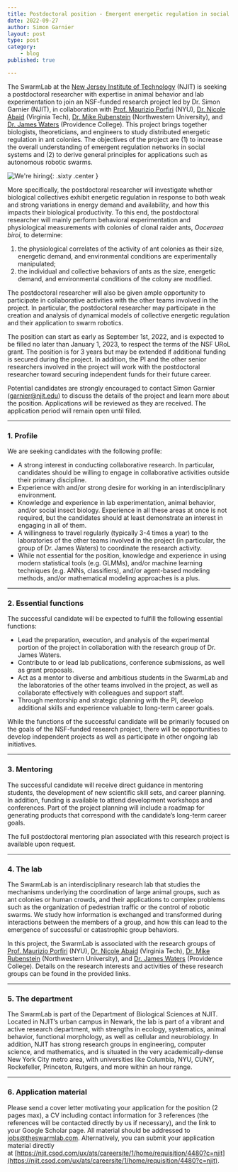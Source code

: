 ```yaml
---
title: Postdoctoral position - Emergent energetic regulation in social systems
date: 2022-09-27
author: Simon Garnier
layout: post
type: post
category:
    - blog
published: true

---
```


The SwarmLab at the [New Jersey Institute of Technology](http://www.njit.edu/) (NJIT) is seeking a postdoctoral researcher with expertise in animal behavior and lab experimentation to join an NSF-funded research project led by Dr. Simon Garnier (NJIT), in collaboration with [Prof. Maurizio Porfiri](https://wp.nyu.edu/dsl/) (NYU), [Dr. Nicole Abaid](https://math.vt.edu/people/faculty/abaid-nicole.html) (Virginia Tech), [Dr. Mike Rubenstein](http://users.eecs.northwestern.edu/~mrubenst/) (Northwestern University), and [Dr. James Waters](https://www.lovetheants.org/lab/) (Providence College). This project brings together biologists, theoreticians, and engineers to study distributed energetic regulation in ant colonies. The objectives of the project are (1) to increase the overall understanding of emergent regulation networks in social systems and (2) to derive general principles for applications such as autonomous robotic swarms.

![We're hiring](/img/posts/2015-07-01-postdoc-position-available/we-are-hiring.png){: .sixty .center }

More specifically, the postdoctoral researcher will investigate whether biological collectives exhibit energetic regulation in response to both weak and strong variations in energy demand and availability, and how this impacts their biological productivity. To this end, the postdoctoral researcher will mainly perform behavioral experimentation and physiological measurements with colonies of clonal raider ants, *Ooceraea biroi*, to determine: 
1. the physiological correlates of the activity of ant colonies as their size, energetic demand, and environmental conditions are experimentally manipulated; 
2. the individual and collective behaviors of ants as the size, energetic demand, and environmental conditions of the colony are modified.

The postdoctoral researcher will also be given ample opportunity to participate in collaborative activities with the other teams involved in the project. In particular, the postdoctoral researcher may participate in the creation and analysis of dynamical models of collective energetic regulation and their application to swarm robotics.

The position can start as early as September 1st, 2022, and is expected to be filled no later than January 1, 2023, to respect the terms of the NSF URoL grant. The position is for 3 years but may be extended if additional funding is secured during the project. In addition, the PI and the other senior researchers involved in the project will work with the postdoctoral researcher toward securing independent funds for their future career.

Potential candidates are strongly encouraged to contact Simon Garnier ([garnier@njit.edu](mailto:garnier@njit.edu)) to discuss the details of the project and learn more about the position. Applications will be reviewed as they are received. The application period will remain open until filled.

---

### 1. Profile

We are seeking candidates with the following profile:
+ A strong interest in conducting collaborative research. In particular, candidates should be willing to engage in collaborative activities outside their primary discipline.
+ Experience with and/or strong desire for working in an interdisciplinary environment.
+ Knowledge and experience in lab experimentation, animal behavior, and/or social insect biology. Experience in all these areas at once is not required, but the candidates should at least demonstrate an interest in engaging in all of them.
+ A willingness to travel regularly (typically 3-4 times a year) to the laboratories of the other teams involved in the project (in particular, the group of Dr. James Waters) to coordinate the research activity.
+ While not essential for the position, knowledge and experience in using modern statistical tools (e.g. GLMMs), and/or machine learning techniques (e.g. ANNs, classifiers), and/or agent-based modeling methods, and/or mathematical modeling approaches is a plus.

---

### 2. Essential functions

The successful candidate will be expected to fulfill the following essential functions:
+ Lead the preparation, execution, and analysis of the experimental portion of the project in collaboration with the research group of Dr. James Waters.
+ Contribute to or lead lab publications, conference submissions, as well as grant proposals.
+ Act as a mentor to diverse and ambitious students in the SwarmLab and the laboratories of the other teams involved in the project, as well as collaborate effectively with colleagues and support staff.
+ Through mentorship and strategic planning with the PI, develop additional skills and experience valuable to long-term career goals.

While the functions of the successful candidate will be primarily focused on the goals of the NSF-funded research project, there will be opportunities to develop independent projects as well as participate in other ongoing lab initiatives.

---

### 3. Mentoring

The successful candidate will receive direct guidance in mentoring students, the development of new scientific skill sets, and career planning. In addition, funding is available to attend development workshops and conferences. Part of the project planning will include a roadmap for generating products that correspond with the candidate’s long-term career goals. 

The full postdoctoral mentoring plan associated with this research project is available upon request. 

---

### 4. The lab

The SwarmLab is an interdisciplinary research lab that studies the mechanisms underlying the coordination of large animal groups, such as ant colonies or human crowds, and their applications to complex problems such as the organization of pedestrian traffic or the control of robotic swarms. We study how information is exchanged and transformed during interactions between the members of a group, and how this can lead to the emergence of successful or catastrophic group behaviors.

In this project, the SwarmLab is associated with the research groups of [Prof. Maurizio Porfiri](https://wp.nyu.edu/dsl/) (NYU), [Dr. Nicole Abaid](https://math.vt.edu/people/faculty/abaid-nicole.html) (Virginia Tech), [Dr. Mike Rubenstein](http://users.eecs.northwestern.edu/~mrubenst/) (Northwestern University), and [Dr. James Waters](https://www.lovetheants.org/lab/) (Providence College). Details on the research interests and activities of these research groups can be found in the provided links. 

---

### 5. The department

The SwarmLab is part of the Department of Biological Sciences at NJIT. Located in NJIT’s urban campus in Newark, the lab is part of a vibrant and active research department, with strengths in ecology, systematics, animal behavior, functional morphology, as well as cellular and neurobiology. In addition, NJIT has strong research groups in engineering, computer science, and mathematics, and is situated in the very academically-dense New York City metro area, with universities like Columbia, NYU, CUNY, Rockefeller, Princeton, Rutgers, and more within an hour range.

---

### 6. Application material

Please send a cover letter motivating your application for the position (2 pages max), a CV including contact information for 3 references (the references will be contacted directly by us if necessary), and the link to your Google Scholar page. All material should be addressed to [jobs@theswarmlab.com](mailto:jobs@theswarmlab.com). Alternatively, you can submit your application material directly at [https://njit.csod.com/ux/ats/careersite/1/home/requisition/4480?c=njit](https://njit.csod.com/ux/ats/careersite/1/home/requisition/4480?c=njit).